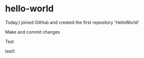 # hello-world
Today,I joined GitHub and created the first repository 'HelloWorld'

Make and commit changes

Test

test1
